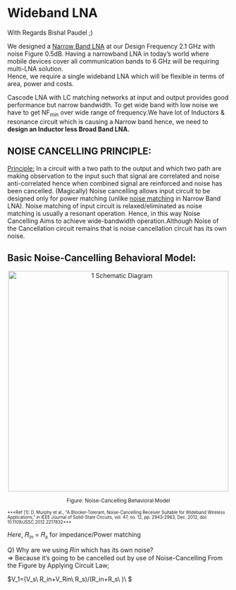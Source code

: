 # Wideband LNA
With Regards Bishal Paudel ;) 

We designed a [Narrow Band LNA](https://github.com/Bishal1022/Analog-IC-Design/tree/main/1.RFIC/1.Narrowband_2.1GHz_LNA) at our Design Frequency 2.1 GHz with noise Figure 0.5dB. Having a narrowband LNA in today’s world where mobile devices cover all communication bands to 6 GHz will be requiring multi-LNA solution. \
Hence, we require a single wideband LNA which will be flexible in terms of area, power and costs.

Cascode LNA with LC matching networks at input and output provides good performance but narrow bandwidth. To get wide band with low noise we have to get NF<sub>min</sub> over wide range of frequency.We have lot of Inductors & resonance circuit which is causing a Narrow band hence, we need to
**design an Inductor less Broad Band LNA.**


## NOISE CANCELLING PRINCIPLE:
<ins>Principle:</ins> In a circuit with a two path to the output and which two path are making observation to the input such that signal are correlated and noise anti-correlated hence when combined signal are reinforced and noise has been cancelled. (Magically) Noise cancelling allows input circuit to be designed only for power matching (unlike [noise matching](https://github.com/Bishal1022/Analog-IC-Design/edit/main/1.RFIC/1.Narrowband_2.1GHz_LNA/readme.md#cascode-lna) in Narrow Band LNA). Noise matching of input circuit is relaxed/eliminated as noise matching is usually a resonant operation. 
Hence, in this way Noise Cancelling Aims to achieve wide-bandwidth operation.Although Noise of the Cancellation circuit remains that is noise cancellation circuit has its own noise.


## Basic Noise-Cancelling Behavioral Model:

<p align="center">
<img width="500" alt="1 Schematic Diagram" src="https://user-images.githubusercontent.com/62088646/219562001-67bf591c-ed1f-4cf9-bb90-f925501fc8da.png"> 
</p>
<p align="center">
  <sub>Figure: Noise-Cancelling Behavioral Model</sub>
</p>  
<sub><sup> ***Ref [1]: D. Murphy et al., "A Blocker-Tolerant, Noise-Cancelling Receiver Suitable for Wideband Wireless Applications," in IEEE 
Journal of Solid-State Circuits, vol. 47, no. 12, pp. 2943-2963, Dec. 2012, doi: 10.1109/JSSC.2012.2217832*** <sup></sub> 
  

  
 *Here*, 𝑅<sub>𝑖𝑛</sub> = 𝑅<sub>𝑠</sub> for impedance/Power matching

Q) Why are we using 𝑅𝑖𝑛 which has its own noise? \
=> Because it’s going to be cancelled out by use of Noise-Cancelling
From the Figure by Applying Circuit Law;

$V_1=(V_s\ R_in+V_Rin\ R_s)/(R_in+R_s\ )\ $
